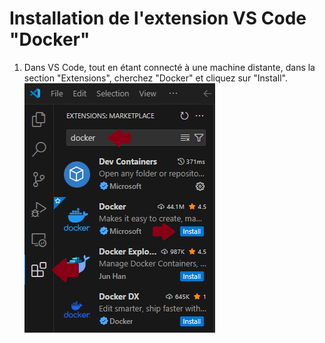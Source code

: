 # Installation de l'extension VS Code "Docker"
1. Dans VS Code, tout en étant connecté à une machine distante, dans la section "Extensions", cherchez "Docker" et cliquez sur "Install".
![](./images/VSCode%20-%20Install%20docker%20addon.png)

